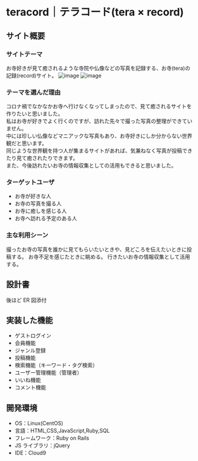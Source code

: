 # teracord｜テラコード(tera × record)

## サイト概要

### サイトテーマ
お寺好きが見て癒されるような寺院や仏像などの写真を記録する、お寺(tera)の記録(record)サイト。
![image](https://user-images.githubusercontent.com/98303399/161362142-e2e37e6b-3fec-4794-82bc-977bbcfa1d01.png)
![image](https://user-images.githubusercontent.com/98303399/161362146-5aa24f0c-377e-46ea-bab3-9526e5fab1d4.png)

### テーマを選んだ理由
コロナ禍でなかなかお寺へ行けなくなってしまったので、見て癒されるサイトを作りたいと思いました。  
私はお寺が好きでよく行くのですが、訪れた先々で撮った写真の整理ができていません。  
中には珍しい仏像などマニアックな写真もあり、お寺好きにしか分からない世界観だと思います。  
同じような世界観を持つ人が集まるサイトがあれば、気兼ねなく写真が投稿できたり見て癒されたりできます。  
また、今後訪れたいお寺の情報収集としての活用もできると思いました。

### ターゲットユーザ
* お寺が好きな人
* お寺の写真を撮る人
* お寺に癒しを感じる人
* お寺へ訪れる予定のある人

### 主な利用シーン
撮ったお寺の写真を誰かに見てもらいたいときや、見どころを伝えたいときに投稿する。
お寺不足を感じたときに眺める。
行きたいお寺の情報収集として活用する。

## 設計書

後ほど ER 図添付

## 実装した機能

- ゲストログイン
- 会員機能
- ジャンル登録
- 投稿機能
- 検索機能（キーワード・タグ検索）
- ユーザー管理機能（管理者）
- いいね機能
- コメント機能

## 開発環境

- OS：Linux(CentOS)
- 言語：HTML,CSS,JavaScript,Ruby,SQL
- フレームワーク：Ruby on Rails
- JS ライブラリ：jQuery
- IDE：Cloud9
